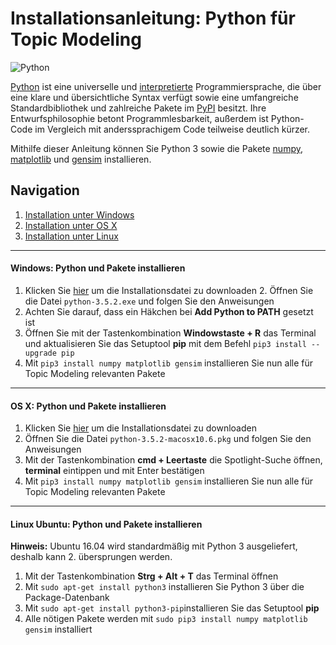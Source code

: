 # Installationsanleitung: Python für Topic Modeling
![Python](https://upload.wikimedia.org/wikipedia/commons/f/f8/Python_logo_and_wordmark.svg)

[Python](https://www.python.org) ist eine universelle und [interpretierte](https://de.wikipedia.org/wiki/Interpreter) Programmiersprache, die über eine klare und übersichtliche Syntax verfügt sowie eine umfangreiche Standardbibliothek und zahlreiche Pakete im [PyPI](https://pypi.python.org/pypi) besitzt. Ihre Entwurfsphilosophie betont Programmlesbarkeit, außerdem ist Python-Code im Vergleich mit anderssprachigem Code teilweise deutlich kürzer.

Mithilfe dieser Anleitung können Sie Python 3 sowie die Pakete [numpy](http://www.numpy.org), [matplotlib](http://matplotlib.org) und [gensim](https://radimrehurek.com/gensim/) installieren.

## Navigation
1. [Installation unter Windows](#windows-python-und-pakete-installieren)
2. [Installation unter OS X](#os-x-python-und-pakete-installieren)
3. [Installation unter Linux](#linux-ubuntu-python-und-pakete-installieren)

***

#### Windows: Python und Pakete installieren
1. Klicken Sie [hier](https://www.python.org/ftp/python/3.5.2/python-3.5.2-amd64.exe) um die Installationsdatei zu downloaden 2. Öffnen Sie die Datei `python-3.5.2.exe` und folgen Sie den Anweisungen
3. Achten Sie darauf, dass ein Häkchen bei **Add Python to PATH** gesetzt ist  
4. Öffnen Sie mit der Tastenkombination **Windowstaste + R** das Terminal und aktualisieren Sie das Setuptool **pip** mit dem Befehl `pip3 install --upgrade pip`
5. Mit `pip3 install numpy matplotlib gensim` installieren Sie nun alle für Topic Modeling relevanten Pakete

***

#### OS X: Python und Pakete installieren
1. Klicken Sie [hier](https://www.python.org/ftp/python/3.5.2/python-3.5.2-macosx10.6.pkg) um die Installationsdatei zu downloaden
2. Öffnen Sie die Datei `python-3.5.2-macosx10.6.pkg` und folgen Sie den Anweisungen
3. Mit der Tastenkombination **cmd + Leertaste** die Spotlight-Suche öffnen, **terminal** eintippen und mit Enter bestätigen
4. Mit `pip3 install numpy matplotlib gensim` installieren Sie nun alle für Topic Modeling relevanten Pakete

***

#### Linux Ubuntu: Python und Pakete installieren
**Hinweis:** Ubuntu 16.04 wird standardmäßig mit Python 3 ausgeliefert, deshalb kann 2. übersprungen werden.

1. Mit der Tastenkombination **Strg + Alt + T** das Terminal öffnen
2. Mit `sudo apt-get install python3` installieren Sie Python 3 über die Package-Datenbank
3. Mit `sudo apt-get install python3-pip`installieren Sie das Setuptool **pip**
4. Alle nötigen Pakete werden mit `sudo pip3 install numpy matplotlib gensim` installiert
